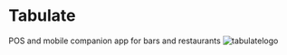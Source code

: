# Tabulate
POS and mobile companion app for bars and restaurants
![tabulatelogo](https://user-images.githubusercontent.com/26717886/42422311-8825f1ec-82b1-11e8-98c6-044db35fee48.png)
